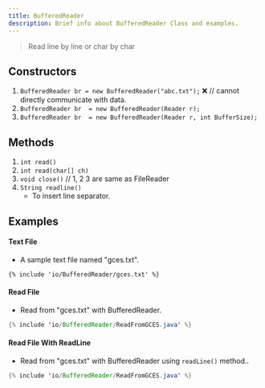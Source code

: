 ```yaml
---
title: BufferedReader
description: Brief info about BufferedReader Class and examples.
---
```

> Read line by line or char by char

## Constructors

1. ```BufferedReader br = new BufferedReader("abc.txt");``` ❌ // cannot directly communicate with data. 
2. ```BufferedReader br  = new BufferedReader(Reader r);```    
3. ```BufferedReader br  = new BufferedReader(Reader r, int BufferSize);```    

## Methods

1. ```int read()```   
2. ```int read(char[] ch)```  
3. ```void close()```  // 1, 2 3 are same as FileReader
4. ```String readline()```  
    - To insert line separator.  


## Examples
#### Text File
- A sample text file named "gces.txt".
```
{% include 'io/BufferedReader/gces.txt' %}
```

#### Read File 
- Read from "gces.txt" with BufferedReader.
```java
{% include 'io/BufferedReader/ReadFromGCES.java' %}
```

#### Read File With ReadLine
- Read from "gces.txt" with BufferedReader using `readLine()` method..
```java
{% include 'io/BufferedReader/ReadFromGCES.java' %}
```
